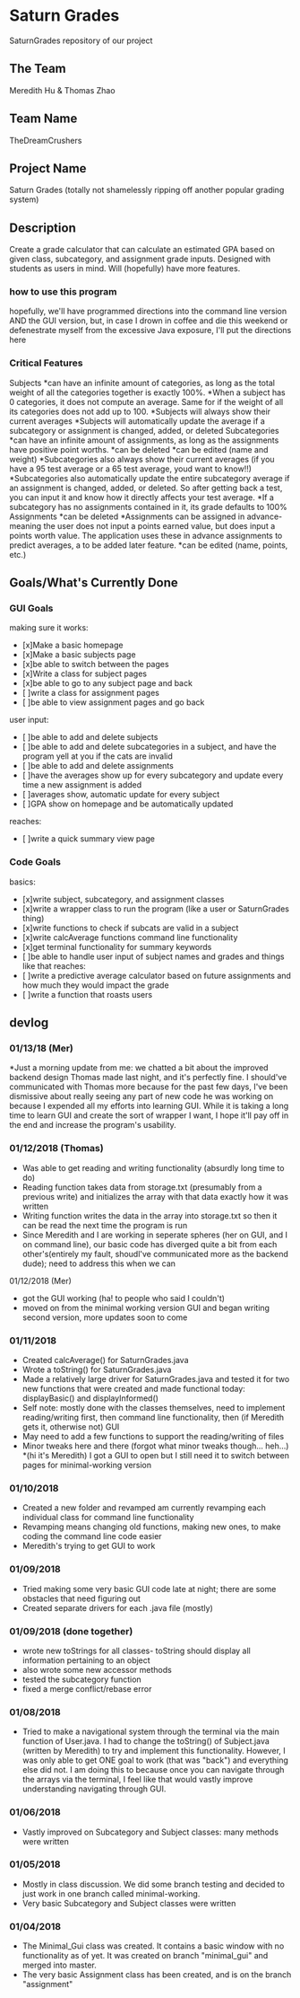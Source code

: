 # Saturn Grades
SaturnGrades repository of our project

## The Team
Meredith Hu & Thomas Zhao

## Team Name
TheDreamCrushers

## Project Name
Saturn Grades (totally not shamelessly ripping off another popular grading system)

## Description
Create a grade calculator that can calculate an estimated GPA based on given class, subcategory, and assignment grade inputs. Designed with students as users in mind. Will (hopefully) have more features.
### how to use this program
hopefully, we'll have programmed directions into the command line version AND the GUI version, but, in case I drown in coffee and die this weekend or defenestrate myself from the excessive Java exposure, I'll put the directions here
### Critical Features
Subjects
*can have an infinite amount of categories, as long as the total weight of all the categories together is exactly 100%.
*When a subject has 0 categories, it does not compute an average. Same for if the weight of all its categories does not add up to 100.
*Subjects will always show their current averages
*Subjects will automatically update the average if a subcategory or assignment is changed, added, or deleted
Subcategories
*can have an infinite amount of assignments, as long as the assignments have positive point worths.
*can be deleted
*can be edited (name and weight)
*Subcategories also always show their current averages (if you have a 95 test average or a 65 test average, youd want to know!!)
*Subcategories also automatically update the entire subcategory average if an assignment is changed, added, or deleted. So after getting back a test, you can input it and know how it directly affects your test average.
*If a subcategory has no assignments contained in it, its grade defaults to 100%
Assignments
*can be deleted
*Assignments can be assigned in advance- meaning the user does not input a points earned value, but does input a points worth value. The application uses these in advance assignments to predict averages, a to be added later feature.
*can be edited (name, points, etc.)

## Goals/What's Currently Done
### GUI Goals
making sure it works:
 - [x]Make a basic homepage
 - [x]Make a basic subjects page
 - [x]be able to switch between the pages
 - [x]Write a class for subject pages
 - [x]be able to go to any subject page and back
 - [ ]write a class for assignment pages
 - [ ]be able to view assignment pages and go back

user input:
 - [ ]be able to add and delete subjects
 - [ ]be able to add and delete subcategories in a subject, and have the program yell at you if the cats are invalid
 - [ ]be able to add and delete assignments
 - [ ]have the averages show up for every subcategory and update every time a new assignment is added
 - [ ]averages show, automatic update for every subject
 - [ ]GPA show on homepage and be automatically updated

reaches:
 - [ ]write a quick summary view page

### Code Goals
basics:
 - [x]write subject, subcategory, and assignment classes
 - [x]write a wrapper class to run the program (like a user or SaturnGrades thing)
 - [x]write functions to check if subcats are valid in a subject
 - [x]write calcAverage functions
command line functionality
 - [x]get terminal functionality for summary keywords
 - [ ]be able to handle user input of subject names and grades and things like that
reaches:
 - [ ]write a predictive average calculator based on future assignments and how much they would impact the grade
 - [ ]write a function that roasts users

## devlog
### 01/13/18 (Mer)
*Just a morning update from me: we chatted a bit about the improved backend design Thomas made last night, and it's perfectly fine. I should've communicated with Thomas more because for the past few days, I've been dismissive about really seeing any part of new code he was working on because I expended all my efforts into learning GUI. While it is taking a long time to learn GUI and create the sort of wrapper I want, I hope it'll pay off in the end and increase the program's usability.

### 01/12/2018 (Thomas)
* Was able to get reading and writing functionality (absurdly long time to do)
* Reading function takes data from storage.txt (presumably from a previous write) and initializes the array with that data exactly how it was written
* Writing function writes the data in the array into storage.txt so then it can be read the next time the program is run
* Since Meredith and I are working in seperate spheres (her on GUI, and I on command line), our basic code has diverged quite a bit from each other's(entirely my fault, shoudl've communicated more as the backend dude); need to address this when we can

01/12/2018 (Mer)
* got the GUI working (ha! to people who said I couldn't)
* moved on from the minimal working version GUI and began writing second version, more updates soon to come

### 01/11/2018
* Created calcAverage() for SaturnGrades.java
* Wrote a toString() for SaturnGrades.java
* Made a relatively large driver for SaturnGrades.java and tested it for two new functions that were created and made functional today: displayBasic() and displayInformed()
* Self note: mostly done with the classes themselves, need to implement reading/writing first, then command line functionality, then (if Meredith gets it, otherwise not) GUI
* May need to add a few functions to support the reading/writing of files
* Minor tweaks here and there (forgot what minor tweaks though... heh...)
*(hi it's Meredith) I got a GUI to open but I still need it to switch between pages for minimal-working version

### 01/10/2018
* Created a new folder and revamped am currently revamping each individual class for command line functionality
* Revamping means changing old functions, making new ones, to make coding the command line code easier
* Meredith's trying to get GUI to work

### 01/09/2018
* Tried making some very basic GUI code late at night; there are some obstacles that need figuring out
* Created separate drivers for each .java file (mostly)

### 01/09/2018 (done together)
* wrote new toStrings for all classes- toString should display all information pertaining to an object
* also wrote some new accessor methods
* tested the subcategory function
* fixed a merge conflict/rebase error

### 01/08/2018
* Tried to make a navigational system through the terminal via the main function of User.java. I had to change the toString() of Subject.java (written by Meredith) to try and implement this functionality. However, I was only able to get ONE goal to work (that was "back") and everything else did not. I am doing this to because once you can navigate through the arrays via the terminal, I feel like that would vastly improve understanding navigating through GUI.

### 01/06/2018
* Vastly improved on Subcategory and Subject classes: many methods were written

### 01/05/2018
* Mostly in class discussion. We did some branch testing and decided to just work in one branch called minimal-working.
* Very basic Subcategory and Subject classes were written

### 01/04/2018
* The Minimal_Gui class was created. It contains a basic window with no functionality as of yet. It was created on branch "minimal_gui" and merged into master.
* The very basic Assignment class has been created, and is on the branch "assignment"




